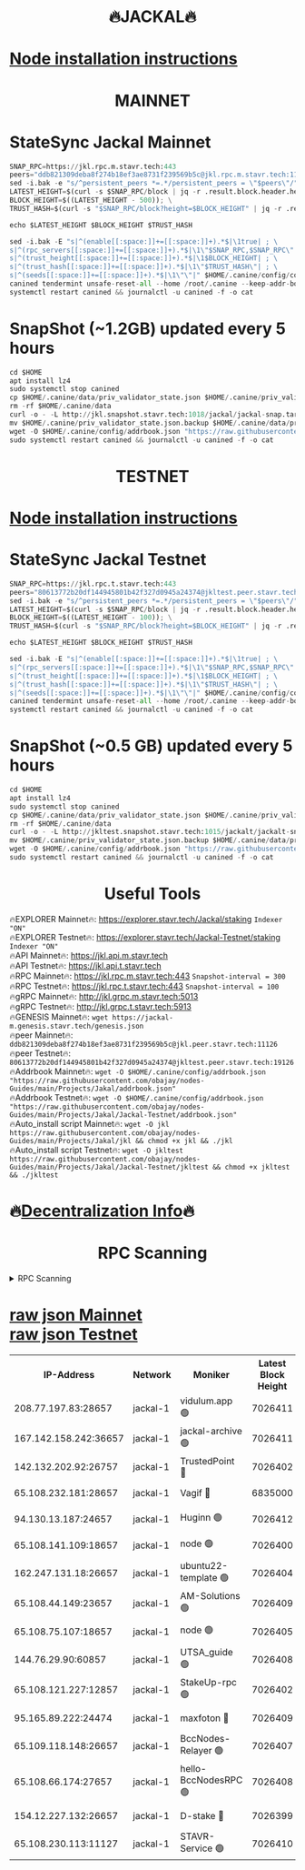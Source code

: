<h1 align="center"> 🔥JACKAL🔥</h1>

[Node installation instructions](https://github.com/obajay/nodes-Guides/tree/main/Projects/Jakal)
=

<h1 align="center"> MAINNET</h1>

# StateSync Jackal Mainnet
```python
SNAP_RPC=https://jkl.rpc.m.stavr.tech:443
peers="ddb821309deba8f274b18ef3ae8731f239569b5c@jkl.rpc.m.stavr.tech:11126"
sed -i.bak -e "s/^persistent_peers *=.*/persistent_peers = \"$peers\"/" $HOME/.canine/config/config.toml
LATEST_HEIGHT=$(curl -s $SNAP_RPC/block | jq -r .result.block.header.height); \
BLOCK_HEIGHT=$((LATEST_HEIGHT - 500)); \
TRUST_HASH=$(curl -s "$SNAP_RPC/block?height=$BLOCK_HEIGHT" | jq -r .result.block_id.hash)

echo $LATEST_HEIGHT $BLOCK_HEIGHT $TRUST_HASH

sed -i.bak -E "s|^(enable[[:space:]]+=[[:space:]]+).*$|\1true| ; \
s|^(rpc_servers[[:space:]]+=[[:space:]]+).*$|\1\"$SNAP_RPC,$SNAP_RPC\"| ; \
s|^(trust_height[[:space:]]+=[[:space:]]+).*$|\1$BLOCK_HEIGHT| ; \
s|^(trust_hash[[:space:]]+=[[:space:]]+).*$|\1\"$TRUST_HASH\"| ; \
s|^(seeds[[:space:]]+=[[:space:]]+).*$|\1\"\"|" $HOME/.canine/config/config.toml
canined tendermint unsafe-reset-all --home /root/.canine --keep-addr-book
systemctl restart canined && journalctl -u canined -f -o cat
```
# SnapShot (~1.2GB) updated every 5 hours
```python
cd $HOME
apt install lz4
sudo systemctl stop canined
cp $HOME/.canine/data/priv_validator_state.json $HOME/.canine/priv_validator_state.json.backup
rm -rf $HOME/.canine/data
curl -o - -L http://jkl.snapshot.stavr.tech:1018/jackal/jackal-snap.tar.lz4 | lz4 -c -d - | tar -x -C $HOME/.canine --strip-components 2
mv $HOME/.canine/priv_validator_state.json.backup $HOME/.canine/data/priv_validator_state.json
wget -O $HOME/.canine/config/addrbook.json "https://raw.githubusercontent.com/obajay/nodes-Guides/main/Projects/Jakal/addrbook.json"
sudo systemctl restart canined && journalctl -u canined -f -o cat
```

<h1 align="center"> TESTNET</h1>

[Node installation instructions](https://github.com/obajay/nodes-Guides/tree/main/Projects/Jakal/Jackal-Testnet)
=

# StateSync Jackal Testnet
```python
SNAP_RPC=https://jkl.rpc.t.stavr.tech:443
peers="80613772b20df144945801b42f327d0945a24374@jkltest.peer.stavr.tech:19126"
sed -i.bak -e "s/^persistent_peers *=.*/persistent_peers = \"$peers\"/" $HOME/.canine/config/config.toml
LATEST_HEIGHT=$(curl -s $SNAP_RPC/block | jq -r .result.block.header.height); \
BLOCK_HEIGHT=$((LATEST_HEIGHT - 100)); \
TRUST_HASH=$(curl -s "$SNAP_RPC/block?height=$BLOCK_HEIGHT" | jq -r .result.block_id.hash)

echo $LATEST_HEIGHT $BLOCK_HEIGHT $TRUST_HASH

sed -i.bak -E "s|^(enable[[:space:]]+=[[:space:]]+).*$|\1true| ; \
s|^(rpc_servers[[:space:]]+=[[:space:]]+).*$|\1\"$SNAP_RPC,$SNAP_RPC\"| ; \
s|^(trust_height[[:space:]]+=[[:space:]]+).*$|\1$BLOCK_HEIGHT| ; \
s|^(trust_hash[[:space:]]+=[[:space:]]+).*$|\1\"$TRUST_HASH\"| ; \
s|^(seeds[[:space:]]+=[[:space:]]+).*$|\1\"\"|" $HOME/.canine/config/config.toml
canined tendermint unsafe-reset-all --home /root/.canine --keep-addr-book
systemctl restart canined && journalctl -u canined -f -o cat
```
# SnapShot (~0.5 GB) updated every 5 hours
```python
cd $HOME
apt install lz4
sudo systemctl stop canined
cp $HOME/.canine/data/priv_validator_state.json $HOME/.canine/priv_validator_state.json.backup
rm -rf $HOME/.canine/data
curl -o - -L http://jkltest.snapshot.stavr.tech:1015/jackalt/jackalt-snap.tar.lz4 | lz4 -c -d - | tar -x -C $HOME/.canine --strip-components 2
mv $HOME/.canine/priv_validator_state.json.backup $HOME/.canine/data/priv_validator_state.json
wget -O $HOME/.canine/config/addrbook.json "https://raw.githubusercontent.com/obajay/nodes-Guides/main/Projects/Jakal/Jackal-Testnet/addrbook.json"
sudo systemctl restart canined && journalctl -u canined -f -o cat
```

 <h1 align="center"> Useful Tools</h1>

🔥EXPLORER Mainnet🔥:      https://explorer.stavr.tech/Jackal/staking		        `Indexer "ON"` \
🔥EXPLORER Testnet🔥:      https://explorer.stavr.tech/Jackal-Testnet/staking     `Indexer "ON"` \
🔥API Mainnet🔥: 			 		 https://jkl.api.m.stavr.tech \
🔥API Testnet🔥: 			 		 https://jkl.api.t.stavr.tech \
🔥RPC Mainnet🔥:           https://jkl.rpc.m.stavr.tech:443              `Snapshot-interval = 300` \
🔥RPC Testnet🔥:           https://jkl.rpc.t.stavr.tech:443              `Snapshot-interval = 100` \
🔥gRPC Mainnet🔥:          http://jkl.grpc.m.stavr.tech:5013 \
🔥gRPC Testnet🔥:          http://jkl.grpc.t.stavr.tech:5913 \
🔥GENESIS Mainnet🔥:    `wget https://jackal-m.genesis.stavr.tech/genesis.json` \
🔥peer Mainnet🔥:					 `ddb821309deba8f274b18ef3ae8731f239569b5c@jkl.peer.stavr.tech:11126` \
🔥peer Testnet🔥:					 `80613772b20df144945801b42f327d0945a24374@jkltest.peer.stavr.tech:19126` \
🔥Addrbook Mainnet🔥:    ```wget -O $HOME/.canine/config/addrbook.json "https://raw.githubusercontent.com/obajay/nodes-Guides/main/Projects/Jakal/addrbook.json"``` \
🔥Addrbook Testnet🔥:    ```wget -O $HOME/.canine/config/addrbook.json "https://raw.githubusercontent.com/obajay/nodes-Guides/main/Projects/Jakal/Jackal-Testnet/addrbook.json"``` \
🔥Auto_install script Mainnet🔥: ```wget -O jkl https://raw.githubusercontent.com/obajay/nodes-Guides/main/Projects/Jakal/jkl && chmod +x jkl && ./jkl``` \
🔥Auto_install script Testnet🔥: ```wget -O jkltest https://raw.githubusercontent.com/obajay/nodes-Guides/main/Projects/Jakal/Jackal-Testnet/jkltest && chmod +x jkltest && ./jkltest```

🔥[Decentralization Info](https://github.com/obajay/StateSync-snapshots/tree/main/Projects/Jackal/Decentralization)🔥
=

<h1 align="center"> RPC Scanning</h1>

<details>
<summary>RPC Scanning</summary>

<h2 align="center"> We scan nodes in real time every 4 hours. And we provide the final result of RPC endpoints.
We cannot influence the operation of these nodes in any way. </h2>


```python
If Voting Power is higher than 0 --> then the Node is a validator of the network and may be subject to attack and be a potential threat to the chain.
```
```python
We marked such validators with a red symbol
```

</details>

[raw json Mainnet](https://rpc-check.jaclalm.stavr.tech/jaclalm/rpc-jaclalm-result.json) \
[raw json Testnet](https://github.com/obajay/StateSync-snapshots/tree/main/Projects/Jackal/Rpc-Check-Testnet)
=

<table><tr><th>IP-Address</th><th>Network</th><th>Moniker</th><th>Latest Block Height</th><th>Earliest Block Height</th><th>Catching Up</th><th>Tx Index</th><th>Voting Power</th><th>Scan Time</th></tr><tr><td>208.77.197.83:28657</td><td>jackal-1</td><td>vidulum.app 🟢</td><td>7026411</td><td>0</td><td>False</td><td>on</td><td>0</td><td>2024-03-26T09:00:00.215152448UTC</td></tr><tr><td>167.142.158.242:36657</td><td>jackal-1</td><td>jackal-archive 🟢</td><td>7026411</td><td>2770293</td><td>False</td><td>on</td><td>0</td><td>2024-03-26T09:00:02.996924029UTC</td></tr><tr><td>142.132.202.92:26757</td><td>jackal-1</td><td>TrustedPoint 🔴</td><td>7026402</td><td>6129401</td><td>False</td><td>on</td><td>298059</td><td>2024-03-26T08:59:05.538202279UTC</td></tr><tr><td>65.108.232.181:28657</td><td>jackal-1</td><td>Vagif 🔴</td><td>6835000</td><td>6462201</td><td>False</td><td>off</td><td>60003</td><td>2024-03-26T08:59:46.142583083UTC</td></tr><tr><td>94.130.13.187:24657</td><td>jackal-1</td><td>Huginn 🟢</td><td>7026412</td><td>6707772</td><td>False</td><td>on</td><td>0</td><td>2024-03-26T09:00:07.266509119UTC</td></tr><tr><td>65.108.141.109:18657</td><td>jackal-1</td><td>node 🟢</td><td>7026400</td><td>6773189</td><td>False</td><td>on</td><td>0</td><td>2024-03-26T08:58:53.071746945UTC</td></tr><tr><td>162.247.131.18:26657</td><td>jackal-1</td><td>ubuntu22-template 🟢</td><td>7026404</td><td>6836503</td><td>False</td><td>off</td><td>0</td><td>2024-03-26T08:59:18.757323144UTC</td></tr><tr><td>65.108.44.149:23657</td><td>jackal-1</td><td>AM-Solutions 🟢</td><td>7026409</td><td>6891001</td><td>False</td><td>on</td><td>0</td><td>2024-03-26T08:59:50.941280990UTC</td></tr><tr><td>65.108.75.107:18657</td><td>jackal-1</td><td>node 🟢</td><td>7026405</td><td>6891691</td><td>False</td><td>on</td><td>0</td><td>2024-03-26T08:59:23.198840236UTC</td></tr><tr><td>144.76.29.90:60857</td><td>jackal-1</td><td>UTSA_guide 🟢</td><td>7026408</td><td>6902855</td><td>False</td><td>on</td><td>0</td><td>2024-03-26T08:59:41.361050643UTC</td></tr><tr><td>65.108.121.227:12857</td><td>jackal-1</td><td>StakeUp-rpc 🟢</td><td>7026402</td><td>6905701</td><td>False</td><td>on</td><td>0</td><td>2024-03-26T08:59:05.851459065UTC</td></tr><tr><td>95.165.89.222:24474</td><td>jackal-1</td><td>maxfoton 🔴</td><td>7026409</td><td>6926408</td><td>False</td><td>off</td><td>117959</td><td>2024-03-26T08:59:46.542951115UTC</td></tr><tr><td>65.109.118.148:26657</td><td>jackal-1</td><td>BccNodes-Relayer 🟢</td><td>7026407</td><td>7005401</td><td>False</td><td>on</td><td>0</td><td>2024-03-26T08:59:39.115867642UTC</td></tr><tr><td>65.108.66.174:27657</td><td>jackal-1</td><td>hello-BccNodesRPC 🟢</td><td>7026408</td><td>7005401</td><td>False</td><td>on</td><td>0</td><td>2024-03-26T08:59:41.658028024UTC</td></tr><tr><td>154.12.227.132:26657</td><td>jackal-1</td><td>D-stake 🔴</td><td>7026399</td><td>7013001</td><td>False</td><td>off</td><td>130248</td><td>2024-03-26T08:58:50.719448495UTC</td></tr><tr><td>65.108.230.113:11127</td><td>jackal-1</td><td>STAVR-Service 🟢</td><td>7026410</td><td>7025101</td><td>False</td><td>on</td><td>0</td><td>2024-03-26T08:59:53.274646103UTC</td></tr></table>
